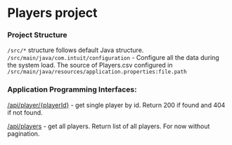 # Players project

### Project Structure
`/src/*` structure follows default Java structure.
`/src/main/java/com.intuit/configuration` - Configure all the data during the system load.
The source of Players.csv configured in `/src/main/java/resources/application.properties:file.path`

### Application Programming Interfaces:
[/api/player/{playerId}](http://localhost:8080/api/player/{playerId}) - get single player by id.
Return 200 if found and 404 if not found.

[/api/players](http://localhost:8080/api/players}) - get all players.
Return list of all players. For now without pagination.
